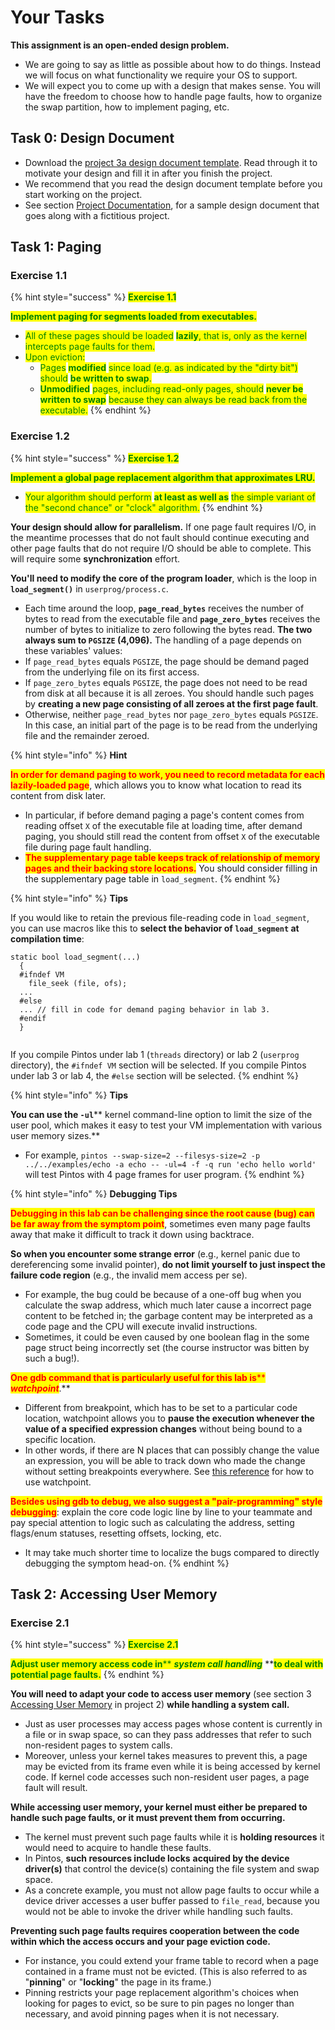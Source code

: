 # Your Tasks

**This assignment is an open-ended design problem.**&#x20;

* We are going to say as little as possible about how to do things. Instead we will focus on what functionality we require your OS to support.&#x20;
* We will expect you to come up with a design that makes sense. You will have the freedom to choose how to handle page faults, how to organize the swap partition, how to implement paging, etc.

## Task 0: Design Document

* Download the [project 3a design document template](https://github.com/PKU-OS/pintos/blob/master/docs/p3a.md). Read through it to motivate your design and fill it in after you finish the project.&#x20;
* We recommend that you read the design document template before you start working on the project.&#x20;
* See section [Project Documentation](../../appendix/project-documentation.md), for a sample design document that goes along with a fictitious project.

## Task 1: Paging

### **Exercise 1.1**

{% hint style="success" %}
<mark style="color:green;">**Exercise 1.1**</mark>

<mark style="color:green;">**Implement paging for segments loaded from executables.**</mark> <mark style="color:green;"></mark><mark style="color:green;"></mark>&#x20;

* <mark style="color:green;">All of these pages should be loaded</mark> <mark style="color:green;"></mark><mark style="color:green;">**lazily**</mark><mark style="color:green;">, that is, only as the kernel intercepts page faults for them.</mark>&#x20;
* <mark style="color:green;">Upon eviction:</mark>
  * <mark style="color:green;">Pages</mark> <mark style="color:green;"></mark><mark style="color:green;">**modified**</mark> <mark style="color:green;"></mark><mark style="color:green;">since load (e.g. as indicated by the "dirty bit") should</mark> <mark style="color:green;"></mark><mark style="color:green;">**be written to swap**</mark><mark style="color:green;">.</mark>
  * <mark style="color:green;">**Unmodified**</mark> <mark style="color:green;"></mark><mark style="color:green;">pages, including read-only pages, should</mark> <mark style="color:green;"></mark><mark style="color:green;">**never be written to swap**</mark> <mark style="color:green;"></mark><mark style="color:green;">because they can always be read back from the executable.</mark>
{% endhint %}

### **Exercise 1.2**

{% hint style="success" %}
<mark style="color:green;">**Exercise 1.2**</mark>

<mark style="color:green;">**Implement a global page replacement algorithm that approximates LRU.**</mark> <mark style="color:green;"></mark><mark style="color:green;"></mark>&#x20;

* <mark style="color:green;">Your algorithm should perform</mark> <mark style="color:green;"></mark><mark style="color:green;">**at least as well as**</mark> <mark style="color:green;"></mark><mark style="color:green;">the simple variant of the "second chance" or "clock" algorithm.</mark>
{% endhint %}

**Your design should allow for parallelism.** If one page fault requires I/O, in the meantime processes that do not fault should continue executing and other page faults that do not require I/O should be able to complete. This will require some **synchronization** effort.

**You'll need to modify the core of the program loader**, which is the loop in **`load_segment()`** in `userprog/process.c`.&#x20;

* Each time around the loop, **`page_read_bytes`** receives the number of bytes to read from the executable file and **`page_zero_bytes`** receives the number of bytes to initialize to zero following the bytes read. **The two always sum to `PGSIZE` (4,096).** The handling of a page depends on these variables' values:
* If `page_read_bytes` equals `PGSIZE`, the page should be demand paged from the underlying file on its first access.
* If `page_zero_bytes` equals `PGSIZE`, the page does not need to be read from disk at all because it is all zeroes. You should handle such pages by **creating a new page consisting of all zeroes at the first page fault**.
* Otherwise, neither `page_read_bytes` nor `page_zero_bytes` equals `PGSIZE`. In this case, an initial part of the page is to be read from the underlying file and the remainder zeroed.

{% hint style="info" %}
**Hint**

<mark style="color:red;">**In order for demand paging to work, you need to record metadata for each lazily-loaded page**</mark>, which allows you to know what location to read its content from disk later.

* In particular, if before demand paging a page's content comes from reading offset `X` of the executable file at loading time, after demand paging, you should still read the content from offset `X` of the executable file during page fault handling.
* <mark style="color:red;">**The supplementary page table keeps track of relationship of memory pages and their backing store locations.**</mark> You should consider filling in the supplementary page table in `load_segment`.
{% endhint %}

{% hint style="info" %}
**Tips**

If you would like to retain the previous file-reading code in `load_segment`, you can use macros like this to **select the behavior of `load_segment` at compilation time**:

```
static bool load_segment(...)
  {
  #ifndef VM
    file_seek (file, ofs);
  ...
  #else
  ... // fill in code for demand paging behavior in lab 3.
  #endif
  }
  
```

If you compile Pintos under lab 1 (`threads` directory) or lab 2 (`userprog` directory), the `#ifndef VM` section will be selected. If you compile Pintos under lab 3 or lab 4, the `#else` section will be selected.
{% endhint %}

{% hint style="info" %}
**Tips**

**You can use the **<mark style="color:red;">**`-ul`**</mark>** kernel command-line option to limit the size of the user pool, which makes it easy to test your VM implementation with various user memory sizes.**

* For example, `pintos --swap-size=2 --filesys-size=2 -p ../../examples/echo -a echo -- -ul=4 -f -q run 'echo hello world'` will test Pintos with 4 page frames for user program.
{% endhint %}

{% hint style="info" %}
**Debugging Tips**

<mark style="color:red;">**Debugging in this lab can be challenging since the root cause (bug) can be far away from the symptom point**</mark>, sometimes even many page faults away that make it difficult to track it down using backtrace.

**So when you encounter some strange error** (e.g., kernel panic due to dereferencing some invalid pointer), **do not limit yourself to just inspect the failure code region** (e.g., the invalid mem access per se).&#x20;

* For example, the bug could be because of a one-off bug when you calculate the swap address, which much later cause a incorrect page content to be fetched in; the garbage content may be interpreted as a code page and the CPU will execute invalid instructions.&#x20;
* Sometimes, it could be even caused by one boolean flag in the some page struct being incorrectly set (the course instructor was bitten by such a bug!).

<mark style="color:red;">**One gdb command that is particularly useful for this lab is**</mark><mark style="color:red;">** **</mark>_<mark style="color:red;">**watchpoint**</mark>_<mark style="color:red;">**.**</mark>&#x20;

* Different from breakpoint, which has to be set to a particular code location, watchpoint allows you to **pause the execution whenever the value of a specified expression changes** without being bound to a specific location.&#x20;
* In other words, if there are N places that can possibly change the value an expression, you will be able to track down who made the change without setting breakpoints everywhere. See [this reference](https://sourceware.org/gdb/download/onlinedocs/gdb/Set-Watchpoints.html) for how to use watchpoint.

<mark style="color:red;">**Besides using gdb to debug, we also suggest a "pair-programming" style debugging**</mark>: explain the core code logic line by line to your teammate and pay special attention to logic such as calculating the address, setting flags/enum statuses, resetting offsets, locking, etc.&#x20;

* It may take much shorter time to localize the bugs compared to directly debugging the symptom head-on.
{% endhint %}

## Task 2: Accessing User Memory

### **Exercise 2.1**

{% hint style="success" %}
<mark style="color:green;">**Exercise 2.1**</mark>

<mark style="color:green;">**Adjust user memory access code in**</mark><mark style="color:green;">** **</mark>_<mark style="color:green;">**system call handling**</mark>_<mark style="color:green;">** **</mark><mark style="color:green;">**to deal with potential page faults.**</mark>
{% endhint %}

**You will need to adapt your code to access user memory** (see section 3 [Accessing User Memory](../lab2-user-programs/your-tasks.md#task-3-accessing-user-memory) in project 2) **while handling a system call.**&#x20;

* Just as user processes may access pages whose content is currently in a file or in swap space, so can they pass addresses that refer to such non-resident pages to system calls.&#x20;
* Moreover, unless your kernel takes measures to prevent this, a page may be evicted from its frame even while it is being accessed by kernel code. If kernel code accesses such non-resident user pages, a page fault will result.

**While accessing user memory, your kernel must either be prepared to handle such page faults, or it must prevent them from occurring.**&#x20;

* The kernel must prevent such page faults while it is **holding resources** it would need to acquire to handle these faults.&#x20;
* In Pintos, **such resources include locks** **acquired by the device driver(s)** that control the device(s) containing the file system and swap space.&#x20;
* As a concrete example, you must not allow page faults to occur while a device driver accesses a user buffer passed to `file_read`, because you would not be able to invoke the driver while handling such faults.

**Preventing such page faults requires cooperation between the code within which the access occurs and your page eviction code.**&#x20;

* For instance, you could extend your frame table to record when a page contained in a frame must not be evicted. (This is also referred to as "**pinning**" or "**locking**" the page in its frame.)
* Pinning restricts your page replacement algorithm's choices when looking for pages to evict, so be sure to pin pages no longer than necessary, and avoid pinning pages when it is not necessary.

